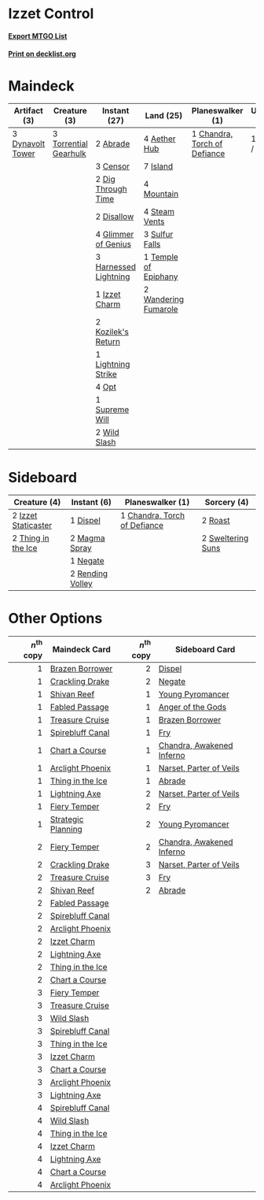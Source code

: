# Izzet Control

#### [Export MTGO List](../collection/Izzet%20Control/Izzet%20Control.txt)
#### [Print on decklist.org](http://decklist.org/?deckmain=2%09Abrade%0A4%09Aether%20Hub%0A3%09Censor%0A1%09Chandra,%20Torch%20of%20Defiance%0A1%09Commit%20/%20Memory%0A2%09Dig%20Through%20Time%0A2%09Disallow%0A3%09Dynavolt%20Tower%0A4%09Glimmer%20of%20Genius%0A3%09Harnessed%20Lightning%0A7%09Island%0A1%09Izzet%20Charm%0A2%09Kozilek's%20Return%0A1%09Lightning%20Strike%0A4%09Mountain%0A4%09Opt%0A4%09Steam%20Vents%0A3%09Sulfur%20Falls%0A1%09Supreme%20Will%0A1%09Temple%20of%20Epiphany%0A3%09Torrential%20Gearhulk%0A2%09Wandering%20Fumarole%0A2%09Wild%20Slash&deckside=1%09Chandra,%20Torch%20of%20Defiance%0A1%09Dispel%0A2%09Izzet%20Staticaster%0A2%09Magma%20Spray%0A1%09Negate%0A2%09Rending%20Volley%0A2%09Roast%0A2%09Sweltering%20Suns%0A2%09Thing%20in%20the%20Ice)
# Maindeck

|                                       Artifact (3)                                        |                                          Creature (3)                                          |                                          Instant (27)                                          |                                           Land (25)                                           |                                           Planeswalker (1)                                            |   Unknown (1)   |
|-------------------------------------------------------------------------------------------|------------------------------------------------------------------------------------------------|------------------------------------------------------------------------------------------------|-----------------------------------------------------------------------------------------------|-------------------------------------------------------------------------------------------------------|-----------------|
|3 [Dynavolt Tower](http://gatherer.wizards.com/Pages/Card/Details.aspx?multiverseid=417781)|3 [Torrential Gearhulk](http://gatherer.wizards.com/Pages/Card/Details.aspx?multiverseid=417640)|2 [Abrade](http://gatherer.wizards.com/Pages/Card/Details.aspx?multiverseid=430772)             |4 [Aether Hub](http://gatherer.wizards.com/Pages/Card/Details.aspx?multiverseid=417815)        |1 [Chandra, Torch of Defiance](http://gatherer.wizards.com/Pages/Card/Details.aspx?multiverseid=417683)|1 Commit / Memory|
|                                                                                           |                                                                                                |3 [Censor](http://gatherer.wizards.com/Pages/Card/Details.aspx?multiverseid=426748)             |7 [Island](http://gatherer.wizards.com/Pages/Card/Details.aspx?multiverseid=439857)            |                                                                                                       |                 |
|                                                                                           |                                                                                                |2 [Dig Through Time](http://gatherer.wizards.com/Pages/Card/Details.aspx?multiverseid=386518)   |4 [Mountain](http://gatherer.wizards.com/Pages/Card/Details.aspx?multiverseid=439859)          |                                                                                                       |                 |
|                                                                                           |                                                                                                |2 [Disallow](http://gatherer.wizards.com/Pages/Card/Details.aspx?multiverseid=423698)           |4 [Steam Vents](http://gatherer.wizards.com/Pages/Card/Details.aspx?multiverseid=405109)       |                                                                                                       |                 |
|                                                                                           |                                                                                                |4 [Glimmer of Genius](http://gatherer.wizards.com/Pages/Card/Details.aspx?multiverseid=417622)  |3 [Sulfur Falls](http://gatherer.wizards.com/Pages/Card/Details.aspx?multiverseid=443135)      |                                                                                                       |                 |
|                                                                                           |                                                                                                |3 [Harnessed Lightning](http://gatherer.wizards.com/Pages/Card/Details.aspx?multiverseid=417690)|1 [Temple of Epiphany](http://gatherer.wizards.com/Pages/Card/Details.aspx?multiverseid=442808)|                                                                                                       |                 |
|                                                                                           |                                                                                                |1 [Izzet Charm](http://gatherer.wizards.com/Pages/Card/Details.aspx?multiverseid=338413)        |2 [Wandering Fumarole](http://gatherer.wizards.com/Pages/Card/Details.aspx?multiverseid=407692)|                                                                                                       |                 |
|                                                                                           |                                                                                                |2 [Kozilek's Return](http://gatherer.wizards.com/Pages/Card/Details.aspx?multiverseid=407608)   |                                                                                               |                                                                                                       |                 |
|                                                                                           |                                                                                                |1 [Lightning Strike](http://gatherer.wizards.com/Pages/Card/Details.aspx?multiverseid=383299)   |                                                                                               |                                                                                                       |                 |
|                                                                                           |                                                                                                |4 [Opt](http://gatherer.wizards.com/Pages/Card/Details.aspx?multiverseid=442948)                |                                                                                               |                                                                                                       |                 |
|                                                                                           |                                                                                                |1 [Supreme Will](http://gatherer.wizards.com/Pages/Card/Details.aspx?multiverseid=430738)       |                                                                                               |                                                                                                       |                 |
|                                                                                           |                                                                                                |2 [Wild Slash](http://gatherer.wizards.com/Pages/Card/Details.aspx?multiverseid=391959)         |                                                                                               |                                                                                                       |                 |


# Sideboard

|                                         Creature (4)                                         |                                        Instant (6)                                        |                                           Planeswalker (1)                                            |                                        Sorcery (4)                                         |
|----------------------------------------------------------------------------------------------|-------------------------------------------------------------------------------------------|-------------------------------------------------------------------------------------------------------|--------------------------------------------------------------------------------------------|
|2 [Izzet Staticaster](http://gatherer.wizards.com/Pages/Card/Details.aspx?multiverseid=253638)|1 [Dispel](http://gatherer.wizards.com/Pages/Card/Details.aspx?multiverseid=401858)        |1 [Chandra, Torch of Defiance](http://gatherer.wizards.com/Pages/Card/Details.aspx?multiverseid=417683)|2 [Roast](http://gatherer.wizards.com/Pages/Card/Details.aspx?multiverseid=394667)          |
|2 [Thing in the Ice](http://gatherer.wizards.com/Pages/Card/Details.aspx?multiverseid=409836) |2 [Magma Spray](http://gatherer.wizards.com/Pages/Card/Details.aspx?multiverseid=426843)   |                                                                                                       |2 [Sweltering Suns](http://gatherer.wizards.com/Pages/Card/Details.aspx?multiverseid=426851)|
|                                                                                              |1 [Negate](http://gatherer.wizards.com/Pages/Card/Details.aspx?multiverseid=423707)        |                                                                                                       |                                                                                            |
|                                                                                              |2 [Rending Volley](http://gatherer.wizards.com/Pages/Card/Details.aspx?multiverseid=394663)|                                                                                                       |                                                                                            |


# Other Options

|*n*<sup>th</sup> copy|                                        Maindeck Card                                        |*n*<sup>th</sup> copy|                                           Sideboard Card                                           |
|--------------------:|---------------------------------------------------------------------------------------------|--------------------:|----------------------------------------------------------------------------------------------------|
|                    1|[Brazen Borrower](http://gatherer.wizards.com/Pages/Card/Details.aspx?multiverseid=473001)   |                    2|[Dispel](http://gatherer.wizards.com/Pages/Card/Details.aspx?multiverseid=401858)                   |
|                    1|[Crackling Drake](http://gatherer.wizards.com/Pages/Card/Details.aspx?multiverseid=452913)   |                    2|[Negate](http://gatherer.wizards.com/Pages/Card/Details.aspx?multiverseid=423707)                   |
|                    1|[Shivan Reef](http://gatherer.wizards.com/Pages/Card/Details.aspx?multiverseid=129731)       |                    1|[Young Pyromancer](http://gatherer.wizards.com/Pages/Card/Details.aspx?multiverseid=426592)         |
|                    1|[Fabled Passage](http://gatherer.wizards.com/Pages/Card/Details.aspx?multiverseid=473206)    |                    1|[Anger of the Gods](http://gatherer.wizards.com/Pages/Card/Details.aspx?multiverseid=438682)        |
|                    1|[Treasure Cruise](http://gatherer.wizards.com/Pages/Card/Details.aspx?multiverseid=420718)   |                    1|[Brazen Borrower](http://gatherer.wizards.com/Pages/Card/Details.aspx?multiverseid=473001)          |
|                    1|[Spirebluff Canal](http://gatherer.wizards.com/Pages/Card/Details.aspx?multiverseid=417822)  |                    1|[Fry](http://gatherer.wizards.com/Pages/Card/Details.aspx?multiverseid=466894)                      |
|                    1|[Chart a Course](http://gatherer.wizards.com/Pages/Card/Details.aspx?multiverseid=435200)    |                    1|[Chandra, Awakened Inferno](http://gatherer.wizards.com/Pages/Card/Details.aspx?multiverseid=466881)|
|                    1|[Arclight Phoenix](http://gatherer.wizards.com/Pages/Card/Details.aspx?multiverseid=452841)  |                    1|[Narset, Parter of Veils](http://gatherer.wizards.com/Pages/Card/Details.aspx?multiverseid=460988)  |
|                    1|[Thing in the Ice](http://gatherer.wizards.com/Pages/Card/Details.aspx?multiverseid=409836)  |                    1|[Abrade](http://gatherer.wizards.com/Pages/Card/Details.aspx?multiverseid=430772)                   |
|                    1|[Lightning Axe](http://gatherer.wizards.com/Pages/Card/Details.aspx?multiverseid=409925)     |                    2|[Narset, Parter of Veils](http://gatherer.wizards.com/Pages/Card/Details.aspx?multiverseid=460988)  |
|                    1|[Fiery Temper](http://gatherer.wizards.com/Pages/Card/Details.aspx?multiverseid=409908)      |                    2|[Fry](http://gatherer.wizards.com/Pages/Card/Details.aspx?multiverseid=466894)                      |
|                    1|[Strategic Planning](http://gatherer.wizards.com/Pages/Card/Details.aspx?multiverseid=376525)|                    2|[Young Pyromancer](http://gatherer.wizards.com/Pages/Card/Details.aspx?multiverseid=426592)         |
|                    2|[Fiery Temper](http://gatherer.wizards.com/Pages/Card/Details.aspx?multiverseid=409908)      |                    2|[Chandra, Awakened Inferno](http://gatherer.wizards.com/Pages/Card/Details.aspx?multiverseid=466881)|
|                    2|[Crackling Drake](http://gatherer.wizards.com/Pages/Card/Details.aspx?multiverseid=452913)   |                    3|[Narset, Parter of Veils](http://gatherer.wizards.com/Pages/Card/Details.aspx?multiverseid=460988)  |
|                    2|[Treasure Cruise](http://gatherer.wizards.com/Pages/Card/Details.aspx?multiverseid=420718)   |                    3|[Fry](http://gatherer.wizards.com/Pages/Card/Details.aspx?multiverseid=466894)                      |
|                    2|[Shivan Reef](http://gatherer.wizards.com/Pages/Card/Details.aspx?multiverseid=129731)       |                    2|[Abrade](http://gatherer.wizards.com/Pages/Card/Details.aspx?multiverseid=430772)                   |
|                    2|[Fabled Passage](http://gatherer.wizards.com/Pages/Card/Details.aspx?multiverseid=473206)    |                     |                                                                                                    |
|                    2|[Spirebluff Canal](http://gatherer.wizards.com/Pages/Card/Details.aspx?multiverseid=417822)  |                     |                                                                                                    |
|                    2|[Arclight Phoenix](http://gatherer.wizards.com/Pages/Card/Details.aspx?multiverseid=452841)  |                     |                                                                                                    |
|                    2|[Izzet Charm](http://gatherer.wizards.com/Pages/Card/Details.aspx?multiverseid=338413)       |                     |                                                                                                    |
|                    2|[Lightning Axe](http://gatherer.wizards.com/Pages/Card/Details.aspx?multiverseid=409925)     |                     |                                                                                                    |
|                    2|[Thing in the Ice](http://gatherer.wizards.com/Pages/Card/Details.aspx?multiverseid=409836)  |                     |                                                                                                    |
|                    2|[Chart a Course](http://gatherer.wizards.com/Pages/Card/Details.aspx?multiverseid=435200)    |                     |                                                                                                    |
|                    3|[Fiery Temper](http://gatherer.wizards.com/Pages/Card/Details.aspx?multiverseid=409908)      |                     |                                                                                                    |
|                    3|[Treasure Cruise](http://gatherer.wizards.com/Pages/Card/Details.aspx?multiverseid=420718)   |                     |                                                                                                    |
|                    3|[Wild Slash](http://gatherer.wizards.com/Pages/Card/Details.aspx?multiverseid=391959)        |                     |                                                                                                    |
|                    3|[Spirebluff Canal](http://gatherer.wizards.com/Pages/Card/Details.aspx?multiverseid=417822)  |                     |                                                                                                    |
|                    3|[Thing in the Ice](http://gatherer.wizards.com/Pages/Card/Details.aspx?multiverseid=409836)  |                     |                                                                                                    |
|                    3|[Izzet Charm](http://gatherer.wizards.com/Pages/Card/Details.aspx?multiverseid=338413)       |                     |                                                                                                    |
|                    3|[Chart a Course](http://gatherer.wizards.com/Pages/Card/Details.aspx?multiverseid=435200)    |                     |                                                                                                    |
|                    3|[Arclight Phoenix](http://gatherer.wizards.com/Pages/Card/Details.aspx?multiverseid=452841)  |                     |                                                                                                    |
|                    3|[Lightning Axe](http://gatherer.wizards.com/Pages/Card/Details.aspx?multiverseid=409925)     |                     |                                                                                                    |
|                    4|[Spirebluff Canal](http://gatherer.wizards.com/Pages/Card/Details.aspx?multiverseid=417822)  |                     |                                                                                                    |
|                    4|[Wild Slash](http://gatherer.wizards.com/Pages/Card/Details.aspx?multiverseid=391959)        |                     |                                                                                                    |
|                    4|[Thing in the Ice](http://gatherer.wizards.com/Pages/Card/Details.aspx?multiverseid=409836)  |                     |                                                                                                    |
|                    4|[Izzet Charm](http://gatherer.wizards.com/Pages/Card/Details.aspx?multiverseid=338413)       |                     |                                                                                                    |
|                    4|[Lightning Axe](http://gatherer.wizards.com/Pages/Card/Details.aspx?multiverseid=409925)     |                     |                                                                                                    |
|                    4|[Chart a Course](http://gatherer.wizards.com/Pages/Card/Details.aspx?multiverseid=435200)    |                     |                                                                                                    |
|                    4|[Arclight Phoenix](http://gatherer.wizards.com/Pages/Card/Details.aspx?multiverseid=452841)  |                     |                                                                                                    |

